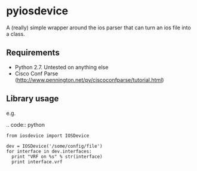 pyiosdevice
===========
A (really) simple wrapper around the ios parser that can turn an ios file into a class.


Requirements
------------
- Python 2.7.  Untested on anything else
- Cisco Conf Parse (http://www.pennington.net/py/ciscoconfparse/tutorial.html)


Library usage
-------------
e.g.

.. code:: python
    
    from iosdevice import IOSDevice
    
    dev = IOSDevice('/some/config/file')
    for interface in dev.interfaces:
      print "VRF on %s" % str(interface)
      print interface.vrf
    
